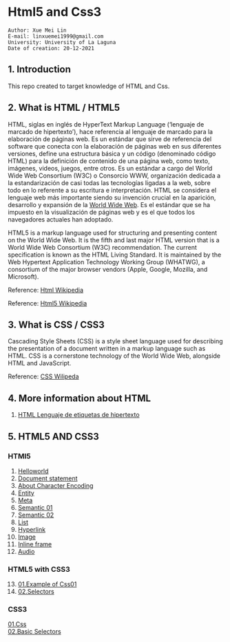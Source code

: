 # Html5 and Css3

```
Author: Xue Mei Lin
E-mail: linxuemei1999@gmail.com
University: University of La Laguna
Date of creation: 20-12-2021
```

## 1. Introduction
This repo created to target knowledge of HTML and Css.


## 2. What is HTML / HTML5
HTML, siglas en inglés de HyperText Markup Language (‘lenguaje de marcado de hipertexto’), hace referencia al lenguaje de marcado para la elaboración de páginas web. Es un estándar que sirve de referencia del software que conecta con la elaboración de páginas web en sus diferentes versiones, define una estructura básica y un código (denominado código HTML) para la definición de contenido de una página web, como texto, imágenes, videos, juegos, entre otros. Es un estándar a cargo del World Wide Web Consortium (W3C) o Consorcio WWW, organización dedicada a la estandarización de casi todas las tecnologías ligadas a la web, sobre todo en lo referente a su escritura e interpretación. HTML se considera el lenguaje web más importante siendo su invención crucial en la aparición, desarrollo y expansión de la [World Wide Web](https://es.wikipedia.org/wiki/World_Wide_Web). Es el estándar que se ha impuesto en la visualización de páginas web y es el que todos los navegadores actuales han adoptado.

HTML5 is a markup language used for structuring and presenting content on the World Wide Web. It is the fifth and last major HTML version that is a World Wide Web Consortium (W3C) recommendation. The current specification is known as the HTML Living Standard. It is maintained by the Web Hypertext Application Technology Working Group (WHATWG), a consortium of the major browser vendors (Apple, Google, Mozilla, and Microsoft).

Reference: [Html Wikipedia](https://es.wikipedia.org/wiki/HTML)

Reference: [Html5 Wikipedia](https://en.wikipedia.org/wiki/HTML5)


## 3. What is CSS / CSS3
Cascading Style Sheets (CSS) is a style sheet language used for describing the presentation of a document written in a markup language such as HTML. CSS is a cornerstone technology of the World Wide Web, alongside HTML and JavaScript.

Reference: [CSS Wilipeda](https://en.wikipedia.org/wiki/CSS)


## 4. More information about HTML

1. [HTML Lenguaje de etiquetas de hipertexto](https://developer.mozilla.org/es/docs/Web/HTML)


## 5. HTML5 AND CSS3
### HTMl5
01. [Helloworld](src_html/01_helloworld.html)
02. [Document statement](src_html/02_doc_stat.html)
03. [About Character Encoding](src_html/03_character_encoding.html)
04. [Entity](src_html/04_entity.html)
05. [Meta](src_html/05_meta.html)
06. [Semantic 01](src_html/06_semantic01.html)
07. [Semantic 02](src_html/07_semantic02.html)
08. [List](src_html/08_list.html)
09. [Hyperlink](src_html/09_hyperlink.html)
10. [Image](src_html/10_image.html)
11. [Inline frame](src_html/11_inlineframe.html)  
12. [Audio](src_html/12_audio&video.html)

### HTML5 with CSS3
13. [01.Example of Css01](src_html/13_example_CSS.html)
14. [02.Selectors](src_html/14_basic_selectors.html)

### CSS3
[01.Css](scr_css/01_style.css)  
[02.Basic Selectors](scr_css/02_basic_selectors.css)
